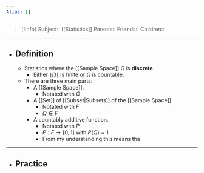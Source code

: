```yaml
---
Alias: []
---
```

> [!Info]
> Subject:: [[Statistics]]
> Parents:: 
> Friends:: 
> Children:: 
---
- ## Definition
	- Statistics where the [[Sample Space]] $\Omega$ is **discrete**.
		- Either $\mid\Omega \mid$ is finite or $\Omega$ is countable.
	- There are three main parts:
		- A [[Sample Space]].
			- Notated with $\Omega$
		- A [[Set]] of [[Subset|Subsets]] of the [[Sample Space]]
			- Notated with $F$
			- $\Omega \in F$
		- A countably additive function.
			- Notated with $P$
			- $P: F\to[0,1]$ with $P(\Omega)=1$
			- From my understanding this means tha
---
- ## Practice